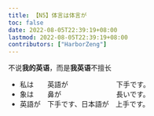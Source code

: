 ```yaml
---
title: 【N5】体言は体言が
toc: false
date: 2022-08-05T22:39:19+08:00
lastmod: 2022-08-05T22:39:19+08:00
contributors: ["HarborZeng"]
---
```


不说**我的英语**，而是**我英语**不擅长

- 私は　　英語が　　　　　　　下手です。
- 象は　　鼻が　　　　　　　　長いです。
- 英語が　下手です、日本語が　上手です。　

